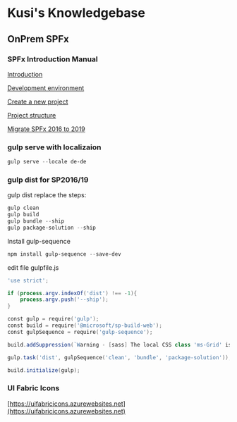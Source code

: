 # Kusi's Knowledgebase

## OnPrem SPFx

### SPFx Introduction Manual

[Introduction](intro.md)

[Development environment](devenv.md)

[Create a new project](createProject.md)

[Project structure](projectStructure.md)

[Migrate SPFx 2016 to 2019](migrate16to19.md)

### gulp serve with localizaion

```powershell
gulp serve --locale de-de
```

### gulp dist for SP2016/19

gulp dist replace the steps:

```powershell
gulp clean
gulp build
gulp bundle --ship
gulp package-solution --ship
```

Install gulp-sequence

```powershell
npm install gulp-sequence --save-dev
```

edit file gulpfile.js

```powershell
'use strict';

if (process.argv.indexOf('dist') !== -1){
    process.argv.push('--ship');
}

const gulp = require('gulp');
const build = require('@microsoft/sp-build-web');
const gulpSequence = require('gulp-sequence');

build.addSuppression(`Warning - [sass] The local CSS class 'ms-Grid' is not camelCase and will not be type-safe.`);

gulp.task('dist', gulpSequence('clean', 'bundle', 'package-solution'));

build.initialize(gulp);
```

### UI Fabric Icons

[https://uifabricicons.azurewebsites.net](https://uifabricicons.azurewebsites.net)
